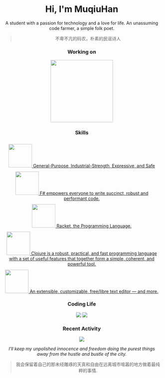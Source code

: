 <div align="center">

# Hi, I'm MuqiuHan

A student with a passion for technology and a love for life.
An unassuming code farmer, a simple folk poet.
> 不卑不亢的码农，朴素的民谣诗人

### Working on

<a href="https://github.com/X-Files-Institute">
  <img src="https://avatars.githubusercontent.com/u/119553376?s=200&v=4" height="200px" width="200px" />
</a>
  
### Skills

<a style="display: inline-block; margin-top: 10px;" href="https://ocaml.org/"> 
  <img src="https://raw.githubusercontent.com/ocaml/ocaml-logo/master/Colour/PNG/colour-icon.png" height="75px" width="75px"/>
   General-Purpose, Industrial-Strength, Expressive, and Safe 
</a>

<a style="display: inline-block; margin-top: 10px;" href="https://fsharp.org/">
  <img src="https://fsharp.org/img/logo/fsharp256.png" height="75px" width="75px" />
  F# empowers everyone to write succinct, robust and performant code.
</a>

<a style="display: inline-block; margin-top: 10px;" href="https://racket-lang.org/">
  <img src="https://racket-lang.org/img/racket-logo.svg" height="75px" width="75px" />
  Racket, the Programming Language.
</a>

<a style="display: inline-block; margin-top: 10px;" href="https://clojure.org/">
  <img src="https://clojure.org/images/clojure-logo-120b.png" height="75px" width="75px" />
  Clojure is a robust, practical, and fast programming language with a set of useful features that together form a simple, coherent, and powerful tool.
</a>

<a style="display: inline-block; margin-top: 10px;" href="https://emacs.org">
  <img src="https://www.gnu.org/software/emacs/images/emacs.png" height="75px" width="75px" />
  An extensible, customizable, free/libre text editor — and more.
</a>

### Coding Life

![](http://github-profile-summary-cards.vercel.app/api/cards/most-commit-language?username=muqiuhan&theme=github_dark)
![](http://github-profile-summary-cards.vercel.app/api/cards/repos-per-language?username=muqiuhan&theme=github_dark)

### Recent Activity

![](http://github-profile-summary-cards.vercel.app/api/cards/profile-details?username=muqiuhan&theme=github_dark)

*I'll keep my unpolished innocence and freedom doing the purest things away from the hustle and bustle of the city.*
> 我会保留着自己的那未经雕琢的天真和自由在远离城市喧嚣的地方做着最纯粹的事情.

</div>